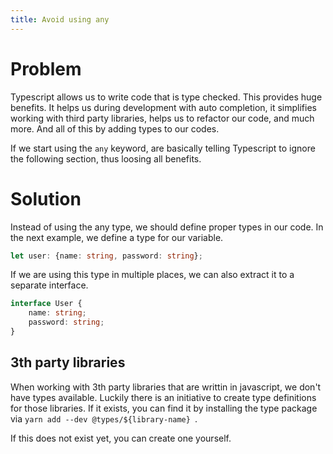 ```yaml
---
title: Avoid using any
---
```


# Problem

Typescript allows us to write code that is type checked. This provides huge benefits. It helps us during development with auto completion, it simplifies working with third party libraries, helps us to refactor our code, and much more. And all of this by adding types to our codes. 

If we start using the `any` keyword, are basically telling Typescript to ignore the following section, thus loosing all benefits.  

# Solution

Instead of using the any type, we should define proper types in our code. In the next example, we define a type for our variable.

```ts
let user: {name: string, password: string};
```

If we are using this type in multiple places, we can also extract it to a separate interface.

```ts
interface User {
	name: string;
	password: string;
}
```

## 3th party libraries

When working with 3th party libraries that are writtin in javascript, we don't have types available. Luckily there is an initiative to create type definitions for those libraries. If it exists, you can find it by installing the type package via `yarn add --dev @types/${library-name}
`. 

If this does not exist yet, you can create one yourself. 
